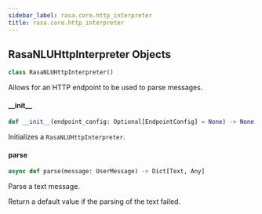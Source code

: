 ```yaml
---
sidebar_label: rasa.core.http_interpreter
title: rasa.core.http_interpreter
---
```

## RasaNLUHttpInterpreter Objects

```python
class RasaNLUHttpInterpreter()
```

Allows for an HTTP endpoint to be used to parse messages.

#### \_\_init\_\_

```python
def __init__(endpoint_config: Optional[EndpointConfig] = None) -> None
```

Initializes a `RasaNLUHttpInterpreter`.

#### parse

```python
async def parse(message: UserMessage) -> Dict[Text, Any]
```

Parse a text message.

Return a default value if the parsing of the text failed.


